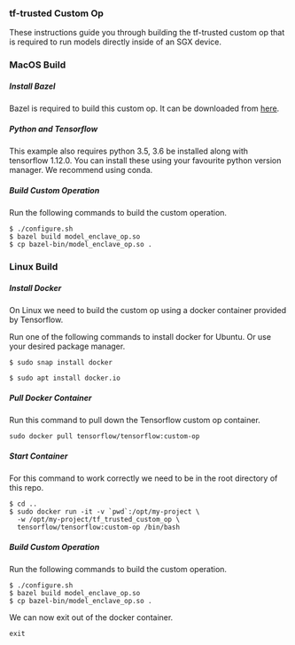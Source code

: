 ### tf-trusted Custom Op

These instructions guide you through building the tf-trusted custom op that is required to run models directly inside of an SGX device.

### MacOS Build

##### Install Bazel

Bazel is required to build this custom op. It can be downloaded from [here](https://docs.bazel.build/versions/master/install.html).

##### Python and Tensorflow

This example also requires python 3.5, 3.6 be installed along with tensorflow 1.12.0. You can install these using your favourite python version manager. We recommend using conda.

##### Build Custom Operation

Run the following commands to build the custom operation.

```
$ ./configure.sh
$ bazel build model_enclave_op.so
$ cp bazel-bin/model_enclave_op.so .
```

### Linux Build

##### Install Docker

On Linux we need to build the custom op using a docker container provided by Tensorflow.

Run one of the following commands to install docker for Ubuntu. Or use your desired package manager.

```
$ sudo snap install docker

$ sudo apt install docker.io
```

##### Pull Docker Container

Run this command to pull down the Tensorflow custom op container.

```
sudo docker pull tensorflow/tensorflow:custom-op
```

##### Start Container

For this command to work correctly we need to be in the root directory of this repo.

```
$ cd ..
$ sudo docker run -it -v `pwd`:/opt/my-project \
  -w /opt/my-project/tf_trusted_custom_op \
  tensorflow/tensorflow:custom-op /bin/bash
```

##### Build Custom Operation

Run the following commands to build the custom operation.

```
$ ./configure.sh
$ bazel build model_enclave_op.so
$ cp bazel-bin/model_enclave_op.so .
```

We can now exit out of the docker container.

```
exit
```
